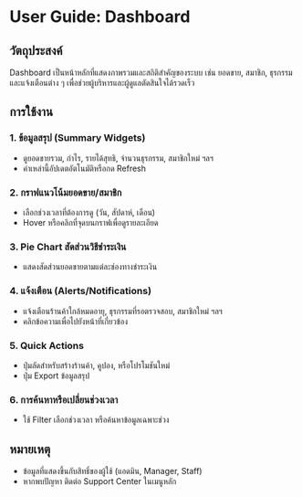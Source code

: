 # User Guide: Dashboard

## วัตถุประสงค์
Dashboard เป็นหน้าหลักที่แสดงภาพรวมและสถิติสำคัญของระบบ เช่น ยอดขาย, สมาชิก, ธุรกรรม และแจ้งเตือนต่าง ๆ เพื่อช่วยผู้บริหารและผู้ดูแลตัดสินใจได้รวดเร็ว

## การใช้งาน

### 1. ข้อมูลสรุป (Summary Widgets)
- ดูยอดขายรวม, กำไร, รายได้สุทธิ, จำนวนธุรกรรม, สมาชิกใหม่ ฯลฯ
- ค่าเหล่านี้อัปเดตอัตโนมัติหรือกด Refresh

### 2. กราฟแนวโน้มยอดขาย/สมาชิก
- เลือกช่วงเวลาที่ต้องการดู (วัน, สัปดาห์, เดือน)
- Hover หรือคลิกที่จุดบนกราฟเพื่อดูรายละเอียด

### 3. Pie Chart สัดส่วนวิธีชำระเงิน
- แสดงสัดส่วนยอดขายตามแต่ละช่องทางชำระเงิน

### 4. แจ้งเตือน (Alerts/Notifications)
- แจ้งเตือนร้านค้าใกล้หมดอายุ, ธุรกรรมที่รอตรวจสอบ, สมาชิกใหม่ ฯลฯ
- คลิกข้อความเพื่อไปยังหน้าที่เกี่ยวข้อง

### 5. Quick Actions
- ปุ่มลัดสำหรับสร้างร้านค้า, คูปอง, หรือโปรโมชันใหม่
- ปุ่ม Export ข้อมูลสรุป

### 6. การค้นหาหรือเปลี่ยนช่วงเวลา
- ใช้ Filter เลือกช่วงเวลา หรือค้นหาข้อมูลเฉพาะช่วง

## หมายเหตุ
- ข้อมูลที่แสดงขึ้นกับสิทธิ์ของผู้ใช้ (แอดมิน, Manager, Staff)
- หากพบปัญหา ติดต่อ Support Center ในเมนูหลัก
